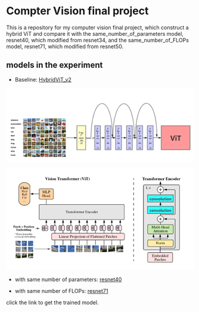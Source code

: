 # Compter Vision final project
This is a repository for my computer vision final project, which construct a hybrid ViT and compare it with the same_number_of_parameters model, resnet40, which modified from resnet34, and the same_number_of_FLOPs model, resnet71, which modified from resnet50.

## models in the experiment
- Baseline: [HybridViT_v2](https://drive.google.com/file/d/1-7kCyc2bYorM_I9S0Cdss025HEmpqeiB/view?usp=sharing)

![resnet head](img/resnetHead.png)

![Hybrid Vit](/img/ViT.png)

- with same number of parameters: [resnet40](https://drive.google.com/file/d/1WkMeI3LCDfhL9k1OwpGd28KQqmBT-SBi/view?usp=sharing)

- with same number of FLOPs: [resnet71](https://drive.google.com/file/d/1-2p1GoI5xc199o6JExdMAYDoyvW-sN97/view?usp=sharing)

click the link to get the trained model.
